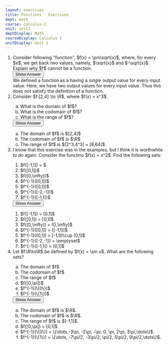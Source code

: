 ```yaml
---
layout: exercises
title: Functions - Exercises
dept: math
course: calculus-I
unit: unit1
deptDisplay: Math
courseDisplay: Calculus I
unitDisplay: Unit I
---
```


<ol>
<li> <div class="exercise">
Consider following "function", $f(x) = \pm\sqrt{x}$, where, for every $x$, we get back two values, namely, $\sqrt{x}$ and $-\sqrt{x}$. Explain why $f$ cannot be a function.

<div class="answerBox">
<button onclick="myFunction('answer1')" class="answerButton">Show Answer</button>
<div  id="answer1" class="answer" >
We defined a function as a having a <i>single</i> output value for every input value. Here, we have two output values for every input value. Thus this does not satisfy the definition of a function.
</div>
</div>
</div>
</li>



<li> <div class="exercise">
Consider $f:[2,4] \to \R$, where $f(x) = x^3$. 
<ol type="a">
<li> What is the domain of $f$? </li>
<li> What is the codomain of $f$? </li>
<li> What is the range of $f$? </li>
</ol>

<div class="answerBox">
<button onclick="myFunction('answer2')" class="answerButton">Show Answer</button>
<div  id="answer2" class="answer" >
<ol type="a">
<li> The domain of $f$ is $[2,4]$ </li>
<li> The codomain of $f$ is $\R$ </li>
<li> The range of $f$ is $[2^3,4^3] = [8,64]$. </li>
</ol>
</div>
</div>
</div>
</li>


<li> <div class="exercise">
I know that this exercise was in the examples, but I think it is worthwhile to do again. Consider the functino $f(x) = x^2$. Find the following sets:
<ol>
<li> $f([-1,1]) = $ </li>
<li> $f([0,1])$ </li>
<li> $f((0,\infty))$ </li>
<li> $f^{-1}([0,1])$ </li>
<li> $f^{-1}([0,1])$ </li>
<li> $f^{-1}([-2,-1])$ </li>
<li> $f^{-1}([-1,1])$ </li>
</ol>

<div class="answerBox">
<button onclick="myFunction('answer3')" class="answerButton">Show Answer</button>
<div  id="answer3" class="answer" >
<ol>
<li> $f([-1,1]) = [0,1]$ </li>
<li> $f([0,1]) = [0,1]$ </li>
<li> $f((0,\infty)) = (0,\infty)$ </li>
<li> $f^{-1}([0,1]) = ([-1,1])$ </li>
<li> $f^{-1}((0,1]) = [-1,0)\cup (0,1]$ </li>
<li> $f^{-1}([-2,-1]) = \emptyset$ </li>
<li> $f^{-1}([-1,1]) = [0,1]$ </li>
</ol>
</div>
</div>
</div>
</li>



<li> <div class="exercise"> Let $f:\R\to\R$ be defined by $f(x) = \sin x$. What are the following sets?
<ol type = "a">
<li> The domain of $f$ </li>
<li> The codomain of $f$ </li>
<li> The range of $f$ </li>
<li> $f([0,\pi])$ </li>
<li> $f^{-1}(\{0\})$ </li>
<li> $f^{-1}(\{1\})$ </li>
</ol>


<div class="answerBox">
<button onclick="myFunction('answer4')" class="answerButton">Show Answer</button>
<div  id="answer4" class="answer" >
<ol type="a">
<li> The domain of $f$ is $\R$. </li>
<li> The codomain of $f$ is $\R$. </li>
<li> The range of $f$ is $[-1,1]$. </li>
<li> $f([0,\pi]) = [0,1]$ </li>
<li> $f^{-1}(\{0\}) = \{\dots,-3\pi, -2\pi, -\pi, 0, \pi, 2\pi, 3\pi,\dots\}$. </li>
<li> $f^{-1}(\{1\}) = \{\dots, -7\pi/2, -3\pi/2, \pi/2, 5\pi/2, 9\pi/2,\dots\}$. </li>
</ol>
</div>
</div>
</div>
</li>

</ol>













